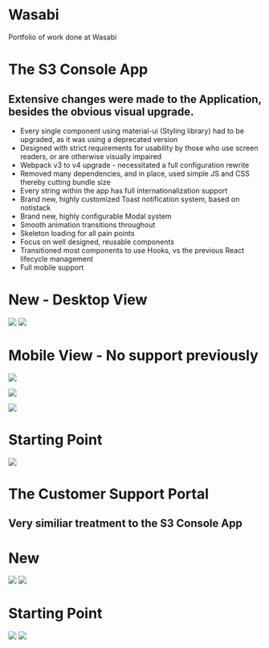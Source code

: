# Wasabi
Portfolio of work done at Wasabi

# The S3 Console App
## Extensive changes were made to the Application, besides the obvious visual upgrade.
* Every single component using material-ui (Styling library) had to be upgraded, as it was using a deprecated version
* Designed with strict requirements for usability by those who use screen readers, or are otherwise visually impaired
* Webpack v3 to v4 upgrade - necessitated a full configuration rewrite
* Removed many dependencies, and in place, used simple JS and CSS thereby cutting bundle size
* Every string within the app has full internationalization support
* Brand new, highly customized Toast notification system, based on notistack
* Brand new, highly configurable Modal system
* Smooth animation transitions throughout
* Skeleton loading for all pain points
* Focus on well designed, reusable components
* Transitioned most components to use Hooks, vs the previous React lifecycle management
* Full mobile support

# New - Desktop View
[![](https://github.com/avp55/Wasabi/blob/master/console1.png)](#)
[![](https://github.com/avp55/Wasabi/blob/master/console2.png)](#)

# Mobile View - No support previously
[![](https://github.com/avp55/Wasabi/blob/master/console_mob1.png)](#)
  
[![](https://github.com/avp55/Wasabi/blob/master/console_mob2.png)](#)

[![](https://github.com/avp55/Wasabi/blob/master/console_mob3.png)](#)

# Starting Point
[![](https://github.com/avp55/Wasabi/blob/master/console1_old.jpg)](#)

# The Customer Support Portal
## Very similiar treatment to the S3 Console App

# New
[![](https://github.com/avp55/Wasabi/blob/master/csp1.png)](#)
[![](https://github.com/avp55/Wasabi/blob/master/csp2.png)](#)

# Starting Point
[![](https://github.com/avp55/Wasabi/blob/master/csp3.png)](#)
[![](https://github.com/avp55/Wasabi/blob/master/csp4.png)](#)






